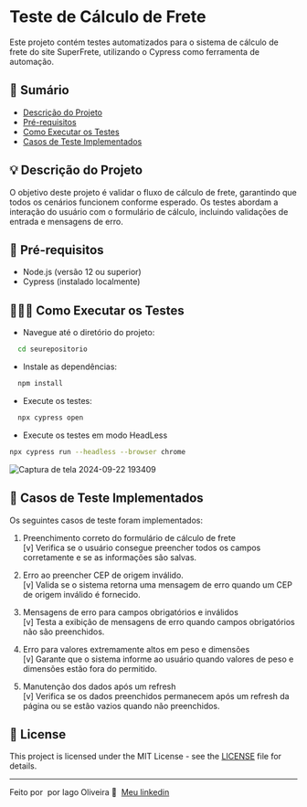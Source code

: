# Teste de Cálculo de Frete

Este projeto contém testes automatizados para o sistema de cálculo de frete do site SuperFrete, utilizando o Cypress como ferramenta de automação.

## 📌 Sumário

- [Descrição do Projeto](#descrição-do-projeto)
- [Pré-requisitos](#pré-requisitos)
- [Como Executar os Testes](#como-executar-os-testes)
- [Casos de Teste Implementados](#casos-de-teste-implementados)

## 💡 Descrição do Projeto

O objetivo deste projeto é validar o fluxo de cálculo de frete, garantindo que todos os cenários funcionem conforme esperado. Os testes abordam a interação do usuário com o formulário de cálculo, incluindo validações de entrada e mensagens de erro.

## 🚀 Pré-requisitos

- Node.js (versão 12 ou superior)
- Cypress (instalado localmente)

## 👨🏻‍💻 Como Executar os Testes

- Navegue até o diretório do projeto:

```bash
  cd seurepositorio
```
- Instale as dependências:

```bash
  npm install
```

- Execute os testes:

```bash
  npx cypress open
```

- Execute os testes em modo HeadLess

```bash
npx cypress run --headless --browser chrome
```

![Captura de tela 2024-09-22 193409](https://github.com/user-attachments/assets/468325d9-82cb-4d62-a417-4cb0562f78f4)


## 📌 Casos de Teste Implementados

Os seguintes casos de teste foram implementados:

1. Preenchimento correto do formulário de cálculo de frete <br/>
[v] Verifica se o usuário consegue preencher todos os campos corretamente e se as informações são salvas.

2. Erro ao preencher CEP de origem inválido. <br/>
[v] Valida se o sistema retorna uma mensagem de erro quando um CEP de origem inválido é fornecido.

3. Mensagens de erro para campos obrigatórios e inválidos <br/>
[v] Testa a exibição de mensagens de erro quando campos obrigatórios não são preenchidos.

4. Erro para valores extremamente altos em peso e dimensões <br/>
[v] Garante que o sistema informe ao usuário quando valores de peso e dimensões estão fora do permitido.

5. Manutenção dos dados após um refresh <br/>
[v] Verifica se os dados preenchidos permanecem após um refresh da página ou se estão vazios quando não preenchidos.

## 📝 License

This project is licensed under the MIT License - see the [LICENSE](LICENSE) file for details.

---

Feito por &nbsp;por Iago Oliveira 👋 &nbsp;[Meu linkedin](https://www.linkedin.com/in/iago-guedess/)
